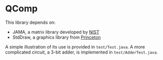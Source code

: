 QComp
=====

This library depends on:
- JAMA, a matrix library developed by [NIST](http://math.nist.gov/javanumerics/jama/) 
- StdDraw, a graphics library from [Princeton](http://introcs.cs.princeton.edu/java/stdlib/)

A simple illustration of its use is provided in `test/Test.java`. A more complicated circuit, a 3-bit adder, is implemented in `test/AdderTest.java`.

